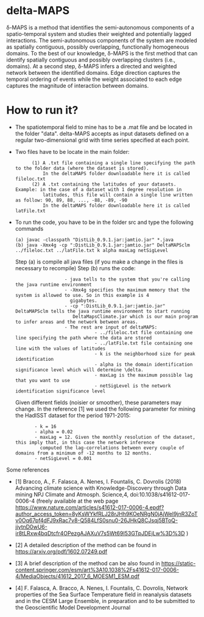 # delta-MAPS
δ-MAPS is a method that identifies the semi-autonomous components of a spatio-temporal system and studies their weighted and potentially lagged interactions. The semi-autonomous components of the system are modeled as spatially contiguous, possibly overlapping, functionally homogeneous domains. To the best of our knowledge, δ-MAPS is the first method that can identify spatially contiguous and possibly overlapping clusters (i.e., domains). At a second step, δ-MAPS infers a directed and weighted network between the identified domains. Edge direction captures the temporal ordering of events while the weight associated to each edge captures the magnitude of interaction between domains.

# How to run it?

- The spatiotemporal field to mine has to be a .mat file and be located in the folder "data". delta-MAPS accepts as input datasets defined on a regular two-dimensional grid with time series specified at each point. 

- Two files have to be locate in the main folder:

            (1) A .txt file containing a single line specifying the path to the folder data (where the dataset is stored).              
                In the deltaMAPS folder downloadable here it is called fileloc.txt              
            (2) A .txt containing the latitudes of your datasets. Example: in the case of a dataset with 1 degree resolution in
                latitudes, this file will contain a single line written as follow: 90, 89, 88, ..., -88, -89, -90
                In the deltaMAPS folder downloadable here it is called latFile.txt

- To run the code, you have to be in the folder src and type the following commands

      (a) javac -classpath "DistLib_0.9.1.jar:jamtio.jar" *.java
      (b) java -Xmx4g -cp ":DistLib_0.9.1.jar:jamtio.jar" DeltaMAPSclm ../fileloc.txt ../latFile.txt k alpha maxLag netSigLevel
  
  Step (a) is compile all java files (if you make a change in the files is necessary to recompile)
  Step (b) runs the code:
  
                        - java tells to the system that you're calling the java runtime environment
                        - -Xmx4g specifies the maximum memory that the system is allowed to use. So in this example is 4
                          gigabytes.
                        - -cp ":DistLib_0.9.1.jar:jamtio.jar" DeltaMAPSclm tells the java runtime environment to start running  
                           DeltaMapsClimate.jar which is our main program to infer areas and the network between areas. 
                        - The rest are input of deltaMAPS:
                                   - ../fileloc.txt file containing one line specifying the path where the data are stored
                                   - ../latFile.txt file containing one line with the values of latitudes
                                   - k is the neighborhood size for peak identification
                                   - alpha is the domain identification significance level which will determine \delta.                                     
                                   - maxLag is the maximum possible lag that you want to use 
                                   - netSigLevel is the network identification significance level 
                                   
                                   
  Given different fields (noisier or smoother), these parameters may change.
  In the reference [1] we used the following parameter for mining the HadISST dataset for the period 1971-2015:
             
             - k = 16
             - alpha = 0.02
             - maxLag = 12. Given the monthly resolution of the dataset, this imply that, in this case the network inference 
               computed the lag-correlations between every couple of domains from a minimum of -12 months to 12 months.
             - netSigLevel = 0.001  
                                                                                                   
                 
Some references

- [1] Bracco, A., F. Falasca, A. Nenes, I. Fountalis, C. Dovrolis (2018)
Advancing climate science with Knowledge-Discovery through Data mining
NPJ Climate and Atmosph. Science,4, doi:10.1038/s41612-017-0006-4 (freely available at the web page https://www.nature.com/articles/s41612-017-0006-4.epdf?author_access_token=8yKsWYkfRLJ28rJHh9KOeNRgN0jAjWel9jnR3ZoTv0Oq67pf4dFJ9xRac7v8-Q584LfS0snu0-26JHkQ8CJsqj5BToQ-jjytnD0wU6-ir8tLRxw4bqDtcfr4OPezgAJAXuV7s5Wt69I53GTpJDEjLw%3D%3D )

- [2] A detailed description of the method can be found in https://arxiv.org/pdf/1602.07249.pdf 

- [3] A brief description of the method can be also found in https://static-content.springer.com/esm/art%3A10.1038%2Fs41612-017-0006-4/MediaObjects/41612_2017_6_MOESM1_ESM.pdf

- [4] F. Falasca, A. Bracco, A. Nenes, I. Fountalis, C. Dovrolis, Network properties of the Sea Surface Temperature field in reanalysis datasets and in the CESM Large Ensemble, in preparation and to be submitted to the Geoscientific Model Development Journal
